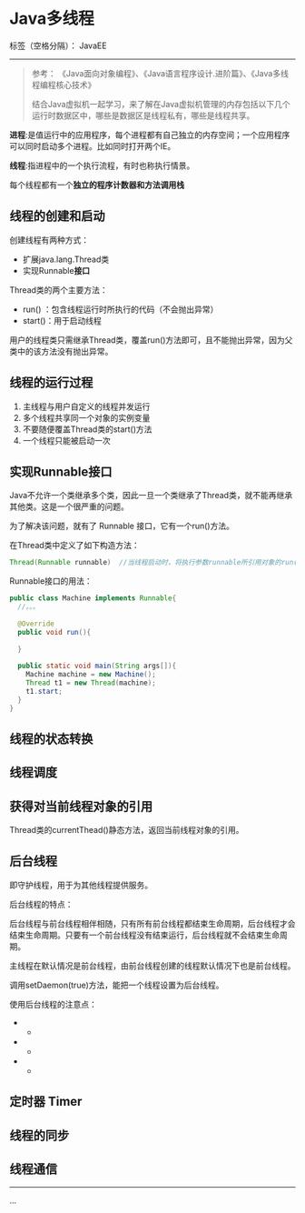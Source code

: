 # Java多线程

标签（空格分隔）： JavaEE

---

> 参考： 《Java面向对象编程》、《Java语言程序设计.进阶篇》、《Java多线程编程核心技术》  
>
> 结合Java虚拟机一起学习，来了解在Java虚拟机管理的内存包括以下几个运行时数据区中，哪些是数据区是线程私有，哪些是线程共享。


**进程**:是值运行中的应用程序，每个进程都有自己独立的内存空间；一个应用程序可以同时启动多个进程。比如同时打开两个IE。

**线程**:指进程中的一个执行流程，有时也称执行情景。

每个线程都有一个**独立的程序计数器和方法调用栈**





## 线程的创建和启动



创建线程有两种方式：



- 扩展java.lang.Thread类
- 实现Runnable**接口**



Thread类的两个主要方法：  

- run() ：包含线程运行时所执行的代码（不会抛出异常）
- start()：用于启动线程

用户的线程类只需继承Thread类，覆盖run()方法即可，且不能抛出异常，因为父类中的该方法没有抛出异常。



## 线程的运行过程



1. 主线程与用户自定义的线程并发运行
2. 多个线程共享同一个对象的实例变量
3. 不要随便覆盖Thread类的start()方法
4. 一个线程只能被启动一次



## 实现Runnable接口



Java不允许一个类继承多个类，因此一旦一个类继承了Thread类，就不能再继承其他类。这是一个很严重的问题。



为了解决该问题，就有了 Runnable 接口，它有一个run()方法。



在Thread类中定义了如下构造方法：

```java
Thread(Runnable runnable)  //当线程启动时，将执行参数runnable所引用对象的run()方法
```



Runnable接口的用法：

```java
public class Machine implements Runnable{
  //。。。
  
  @Override
  public void run(){
    
  }
  
  public static void main(String args[]){
    Machine machine = new Machine();
    Thread t1 = new Thread(machine);
    t1.start;
  }
}


```



## 线程的状态转换



## 线程调度



## 获得对当前线程对象的引用



Thread类的currentThead()静态方法，返回当前线程对象的引用。



## 后台线程



即守护线程，用于为其他线程提供服务。



后台线程的特点：



后台线程与前台线程相伴相随，只有所有前台线程都结束生命周期，后台线程才会结束生命周期。只要有一个前台线程没有结束运行，后台线程就不会结束生命周期。



主线程在默认情况是前台线程，由前台线程创建的线程默认情况下也是前台线程。



调用setDaemon(true)方法，能把一个线程设置为后台线程。



使用后台线程的注意点：

- -
- -
- -



## 定时器 Timer







## 线程的同步





## 线程通信





---



...



